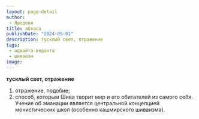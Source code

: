 ```yaml
---
layout: page-detail
author:
 - Яшодеви
title: абхаса
publishDate: "2024-09-01"
description: тусклый свет, отражение
tags:
 - адвайта-веданта
 - шиваизм
image: 
---
```


__тусклый свет, отражение__
1) отражение, подобие;
2) способ, которым Шива творит мир и его обитателей из самого себя. Учение об эманации является центральной концепцией монистических школ (особенно кашмирского шиваизма).&nbsp;

